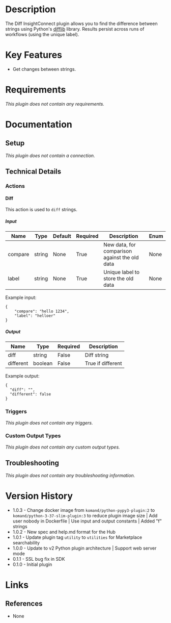 # Description

The Diff InsightConnect plugin allows you to find the difference between strings using Python's [difflib](https://docs.python.org/3/library/difflib.html) library.
Results persist across runs of workflows (using the unique label).

# Key Features

* Get changes between strings.

# Requirements

_This plugin does not contain any requirements._

# Documentation

## Setup

_This plugin does not contain a connection._

## Technical Details

### Actions

#### Diff

This action is used to `diff` strings.

##### Input

|Name|Type|Default|Required|Description|Enum|
|----|----|-------|--------|-----------|----|
|compare|string|None|True|New data, for comparison against the old data|None|
|label|string|None|True|Unique label to store the old data|None|

Example input:

```
{
    "compare": "hello 1234",
    "label": "helloer"
}

```

##### Output

|Name|Type|Required|Description|
|----|----|--------|-----------|
|diff|string|False|Diff string|
|different|boolean|False|True if different|

Example output:

```
{
  "diff": "",
  "different": false
}

```

### Triggers

_This plugin does not contain any triggers._

### Custom Output Types

_This plugin does not contain any custom output types._

## Troubleshooting

_This plugin does not contain any troubleshooting information._

# Version History

* 1.0.3 - Change docker image from `komand/python-pypy3-plugin:2` to `komand/python-3-37-slim-plugin:3` to reduce plugin image size | Add user nobody in Dockerfile | Use input and output constants | Added "f" strings
* 1.0.2 - New spec and help.md format for the Hub
* 1.0.1 - Update plugin tag `utility` to `utilities` for Marketplace searchability
* 1.0.0 - Update to v2 Python plugin architecture | Support web server mode
* 0.1.1 - SSL bug fix in SDK
* 0.1.0 - Initial plugin

# Links

## References

* None

